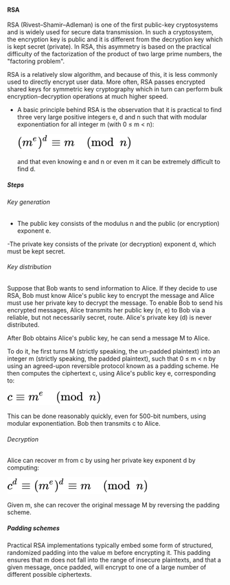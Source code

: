 #### RSA

RSA (Rivest–Shamir–Adleman) is one of the first public-key cryptosystems and is
widely used for secure data transmission. In such a cryptosystem, the encryption
key is public and it is different from the decryption key which is kept secret
(private). In RSA, this asymmetry is based on the practical difficulty of the
factorization of the product of two large prime numbers, the "factoring
problem".

RSA is a relatively slow algorithm, and because of this, it is less commonly
used to directly encrypt user data. More often, RSA passes encrypted shared keys
for symmetric key cryptography which in turn can perform bulk
encryption-decryption operations at much higher speed.

- A basic principle behind RSA is the observation that it is practical to find
three very large positive integers e, d and n such that with modular
exponentiation for all integer m (with 0 ≤ m < n):

  ![](rsa1.svg)

  and that even knowing e and n or even m it can be extremely difficult to find d.

##### Steps

###### Key generation

- The public key consists of the modulus n and the public (or encryption)
exponent e.

-The private key consists of the private (or decryption) exponent d, which
must be kept secret.

###### Key distribution

Suppose that Bob wants to send information to Alice. If they decide to use RSA,
Bob must know Alice's public key to encrypt the message and Alice must use her
private key to decrypt the message. To enable Bob to send his encrypted
messages, Alice transmits her public key (n, e) to Bob via a reliable, but not
necessarily secret, route. Alice's private key (d) is never distributed.

After Bob obtains Alice's public key, he can send a message M to Alice.

To do it, he first turns M (strictly speaking, the un-padded plaintext) into an
integer m (strictly speaking, the padded plaintext), such that 0 ≤ m < n by
using an agreed-upon reversible protocol known as a padding scheme. He then
computes the ciphertext c, using Alice's public key e, corresponding to:

![](rsa2.svg)

This can be done reasonably quickly, even for 500-bit numbers, using modular
exponentiation. Bob then transmits c to Alice.

###### Decryption

Alice can recover m from c by using her private key exponent d by computing:

![](rsa3.svg)

Given m, she can recover the original message M by reversing the padding scheme.

##### Padding schemes

Practical RSA implementations typically embed some form of structured,
randomized padding into the value m before encrypting it. This padding ensures
that m does not fall into the range of insecure plaintexts, and that a given
message, once padded, will encrypt to one of a large number of different
possible ciphertexts.
